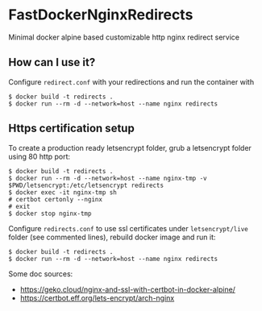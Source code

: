 # FastDockerNginxRedirects
Minimal docker alpine based customizable http nginx redirect service

## How can I use it?
Configure `redirect.conf` with your redirections and run the container with
```
$ docker build -t redirects .
$ docker run --rm -d --network=host --name nginx redirects
```

## Https certification setup

To create a production ready letsencrypt folder, grub a letsencrypt folder using 80 http port:

```
$ docker build -t redirects .
$ docker run --rm -d --network=host --name nginx-tmp -v $PWD/letsencrypt:/etc/letsencrypt redirects
$ docker exec -it nginx-tmp sh
# certbot certonly --nginx
# exit
$ docker stop nginx-tmp
```

Configure `redirects.conf` to use ssl certificates under `letsencrypt/live` folder (see commented lines), rebuild docker image and run it:

```
$ docker build -t redirects .
$ docker run --rm -d --network=host --name nginx redirects
```

Some doc sources:
- https://geko.cloud/nginx-and-ssl-with-certbot-in-docker-alpine/
- https://certbot.eff.org/lets-encrypt/arch-nginx
